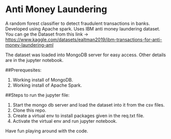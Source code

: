 # Anti Money Laundering
A random forest classifier to detect fraudulent transactions in banks. Developed using Apache spark. Uses IBM anti money laundering dataset. You can ge the
Dataset from this link ->  https://www.kaggle.com/datasets/ealtman2019/ibm-transactions-for-anti-money-laundering-aml

The dataset was loaded into MongoDB server for easy access. Other details are in the jupyter notebook.

##Prerequesites:
1. Working install of MongoDB.
2. Working install of Apache Spark.

##Steps to run the jupyter file:

1. Start the mongo db server and load the dataset into it from the csv files.
2. Clone this repo.
3. Create a virtual env to install packages given in the req.txt file.
4. Activate the virtual env and run jupyter notebook.

Have fun playing around with the code.
